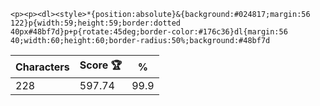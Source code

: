 `<p><p><dl><style>*{position:absolute}&{background:#024817;margin:56 122}p{width:59;height:59;border:dotted 40px#48bf7d}p+p{rotate:45deg;border-color:#176c36}dl{margin:56 40;width:60;height:60;border-radius:50%;background:#48bf7d`

| Characters | Score 🏆 | %    |
| ---------- | -------- | ---- |
| 228        | 597.74   | 99.9 |
